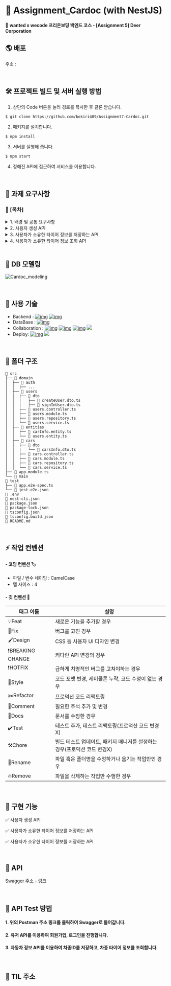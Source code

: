 # 🔰 **Assignment_Cardoc (with NestJS)**

🔗 **wanted x wecode 프리온보딩 백엔드 코스 - [Assignment 5] Deer Corporation**



## 🌎 **배포**

주소 : 



<br>



## 🛠 **프로젝트 빌드 및 서버 실행 방법**

1. 상단의 Code 버튼을 눌러 경로를 복사한 후 클론 받습니다.

```
$ git clone https://github.com/bokiri409/Assignment7-Cardoc.git
```

2. 패키지를 설치합니다.

```
$ npm install
```

3. 서버를 실행해 줍니다.

```
$ npm start
```

4. 정해진 API에 접근하여 서비스를 이용합니다.

<br>

## 📝 **과제 요구사항**

### 📌 [목차]

<details>
    <summary> 1. 배경 및 공통 요구사항 </summary>
    <div markdown="1">

```
😁 카닥에서 실제로 사용하는 프레임워크를 토대로 타이어 API를 설계 및 구현합니다.
```

- 데이터베이스 환경은 별도로 제공하지 않습니다.
 **RDB중 원하는 방식을 선택**하면 되며, sqlite3 같은 별도의 설치없이 이용 가능한 in-memory DB도 좋으며, 가능하다면 Docker로 준비하셔도 됩니다.

- 단, 결과 제출 시 README.md 파일에 실행 방법을 완벽히 서술하여 DB를 포함하여 전체적인 서버를 구동하는데 문제없도록 해야합니다.

- 데이터베이스 관련처리는 raw query가 아닌 **ORM을 이용하여 구현**합니다.

- Response Codes API를 성공적으로 호출할 경우 200번 코드를 반환하고, 그 외의 경우에는 아래의 코드로 반환합니다.
    
<br>
    
|Response Code|Description|
|--|--|
|200 OK|성공|
|400 Bad Request|Parameter가 잘못된 (범위, 값 등)|
|401 Unauthorized|인증을 위한 Header가 잘못됨|
|500 Internal Server Error|기타 서버 에러|
    	
<br>
</div>

</details>

<details>
    <summary> 2. 사용자 생성 API </summary>
    <div markdown="1">
	    
- ID/Password로 사용자를 생성하는 API.
	    
- 인증 토큰을 발급하고 이후의 API는 인증된 사용자만 호출할 수 있다.


```jsx
/* Request Body 예제 */

{ "id": "candycandy", "password": "ASdfdsf3232@" }
```
    
</div>

</details>

<details>
    <summary> 3. 사용자가 소유한 타이어 정보를 저장하는 API</summary>
    <div markdown="1">
	    
- 자동차 차종 ID(trimID)를 이용하여 사용자가 소유한 자동차 정보를 저장한다.
	    
- 한 번에 최대 5명까지의 사용자에 대한 요청을 받을 수 있도록 해야한다. 즉 사용자 정보와 trimId 5쌍을 요청데이터로 하여금 API를 호출할 수 있다는 의미이다.


```jsx
/* Request Body 예제 */
[
  {
    "id": "candycandy",
    "trimId": 5000
  },
  {
    "id": "mylovewolkswagen",
    "trimId": 9000
  },
  {
    "id": "bmwwow",
    "trimId": 11000
  },
  {
    "id": "dreamcar",
    "trimId": 15000
  }
]
```

🔍 **상세구현 가이드**

- 자동차 정보 조회 API의 사용은 아래와 같이 5000, 9000부분에 trimId를 넘겨서 조회할 수 있다. <br>
  **자동차 정보 조회 API 사용 예제** <br>
  📄 [https://dev.mycar.cardoc.co.kr/v1/trim/5000](https://dev.mycar.cardoc.co.kr/v1/trim/5000) <br>
  📄 [https://dev.mycar.cardoc.co.kr/v1/trim/9000](https://dev.mycar.cardoc.co.kr/v1/trim/9000) <br>
  📄 [https://dev.mycar.cardoc.co.kr/v1/trim/11000](https://dev.mycar.cardoc.co.kr/v1/trim/11000) <br>
  📄 [https://dev.mycar.cardoc.co.kr/v1/trim/15000](https://dev.mycar.cardoc.co.kr/v1/trim/15000) <br>
- 조회된 정보에서 타이어 정보는 spec → driving → frontTire/rearTire 에서 찾을 수 있다.
- 타이어 정보는 205/75R18의 포맷이 정상이다. 205는 타이어 폭을 의미하고 75R은 편평비, 그리고 마지막 18은 휠사이즈로써 {폭}/{편평비}R{18}과 같은 구조이다.
  위와 같은 형식의 데이터일 경우만 DB에 항목별로 나누어 서로다른 Column에 저장하도록 한다.
	    
</div>
</details>

<details>
    <summary>4. 사용자가 소유한 타이어 정보 조회 API</summary>
    <div markdown="1">
	    
- 사용자 ID를 통해서 2번 API에서 저장한 타이어 정보를 조회할 수 있어야 한다.
	    
    </div>
</details>


<br>

## 🧬 **DB 모델링**

![Cardoc_modeling](https://user-images.githubusercontent.com/41619081/143784581-012aa4b2-2f6f-42fc-917c-d20cb3737f5d.png)


<br>

## 🏫 **사용 기술**

- Backend : [![img](https://camo.githubusercontent.com/cb0c26ab83b212946400b29c325debd89d07f0c36e3568c840dc6ae07127ca1b/68747470733a2f2f696d672e736869656c64732e696f2f62616467652f4e6573744a532d4530323334453f7374796c653d666c6174266c6f676f3d4e6573744a53266c6f676f436f6c6f723d7768697465)](https://camo.githubusercontent.com/cb0c26ab83b212946400b29c325debd89d07f0c36e3568c840dc6ae07127ca1b/68747470733a2f2f696d672e736869656c64732e696f2f62616467652f4e6573744a532d4530323334453f7374796c653d666c6174266c6f676f3d4e6573744a53266c6f676f436f6c6f723d7768697465) [![img](https://camo.githubusercontent.com/17131306fc490286432e1148ea92ac1754363621a9d185bf613ad6e0f4d33a96/68747470733a2f2f696d672e736869656c64732e696f2f62616467652f547970655363726970742d3331373843363f7374796c653d666c6174266c6f676f3d54797065536372697074266c6f676f436f6c6f723d7768697465)](https://camo.githubusercontent.com/17131306fc490286432e1148ea92ac1754363621a9d185bf613ad6e0f4d33a96/68747470733a2f2f696d672e736869656c64732e696f2f62616467652f547970655363726970742d3331373843363f7374796c653d666c6174266c6f676f3d54797065536372697074266c6f676f436f6c6f723d7768697465)
- DataBase : [![img](https://camo.githubusercontent.com/779f9a01c244fb737d351d3256288537428012c3cc755e70e7c5663afc1b7c01/68747470733a2f2f696d672e736869656c64732e696f2f62616467652f4d7953514c2d3434373941313f7374796c653d666c6174266c6f676f3d4d7953514c266c6f676f436f6c6f723d7768697465)](https://camo.githubusercontent.com/779f9a01c244fb737d351d3256288537428012c3cc755e70e7c5663afc1b7c01/68747470733a2f2f696d672e736869656c64732e696f2f62616467652f4d7953514c2d3434373941313f7374796c653d666c6174266c6f676f3d4d7953514c266c6f676f436f6c6f723d7768697465)
- Collaboration : [![img](https://camo.githubusercontent.com/493683d1e69c600dc04bb375ab588466c554471ea28f7326b390b5103c401058/68747470733a2f2f696d672e736869656c64732e696f2f62616467652f4769742d4630353033323f7374796c653d666c6174266c6f676f3d476974266c6f676f436f6c6f723d7768697465)](https://camo.githubusercontent.com/493683d1e69c600dc04bb375ab588466c554471ea28f7326b390b5103c401058/68747470733a2f2f696d672e736869656c64732e696f2f62616467652f4769742d4630353033323f7374796c653d666c6174266c6f676f3d476974266c6f676f436f6c6f723d7768697465) [![img](https://camo.githubusercontent.com/779ecf5e6059fd906fca2099015186945f91679f22da6bf05f37f52e69e86e8a/68747470733a2f2f696d672e736869656c64732e696f2f62616467652f4769744875622d3138313731373f7374796c653d666c6174266c6f676f3d476974487562266c6f676f436f6c6f723d7768697465)](https://camo.githubusercontent.com/779ecf5e6059fd906fca2099015186945f91679f22da6bf05f37f52e69e86e8a/68747470733a2f2f696d672e736869656c64732e696f2f62616467652f4769744875622d3138313731373f7374796c653d666c6174266c6f676f3d476974487562266c6f676f436f6c6f723d7768697465) [![img](https://camo.githubusercontent.com/1b756736e374960a174cb6f65083804b2052cd6f6e997af84206794e2ca77f71/68747470733a2f2f696d672e736869656c64732e696f2f62616467652f506f73746d616e2d4646364333373f7374796c653d666c6174266c6f676f3d506f73746d616e266c6f676f436f6c6f723d7768697465)](https://camo.githubusercontent.com/1b756736e374960a174cb6f65083804b2052cd6f6e997af84206794e2ca77f71/68747470733a2f2f696d672e736869656c64732e696f2f62616467652f506f73746d616e2d4646364333373f7374796c653d666c6174266c6f676f3d506f73746d616e266c6f676f436f6c6f723d7768697465) <img src="https://img.shields.io/badge/Swagger-ddddd?style=flat&logo=Swagger&logoColor=white"/>
- Deploy: [![img](https://camo.githubusercontent.com/f9e746416cf54181ba668cfe6e2861d1932c619847382646703a583ea89f249f/68747470733a2f2f696d672e736869656c64732e696f2f62616467652f416d617a6f6e204157532d3233324633453f7374796c653d666c6174266c6f676f3d416d617a6f6e20415753266c6f676f436f6c6f723d7768697465)](https://camo.githubusercontent.com/f9e746416cf54181ba668cfe6e2861d1932c619847382646703a583ea89f249f/68747470733a2f2f696d672e736869656c64732e696f2f62616467652f416d617a6f6e204157532d3233324633453f7374796c653d666c6174266c6f676f3d416d617a6f6e20415753266c6f676f436f6c6f723d7768697465) <img src="https://img.shields.io/badge/Docker-2496ED?style=flat&logo=Docker&logoColor=white"/>

<br>

## 📂 **폴더 구조**

```
📁 src
├── 📁 domain
│  ├── 📂 auth
│  │  ├── ...
│  ├── 📂 users
│  |  ├── 📂 dto
│  │  |   ├── 📄 createUser.dto.ts
│  │  |   ├── 📄 signInUser.dto.ts
│  │  ├── 📄 users.controller.ts
│  │  ├── 📄 users.module.ts
│  │  ├── 📄 users.repository.ts
│  │  └── 📄 users.service.ts
│  ├── 📂 entities
│  │  ├── 📄 carInfo.entity.ts
│  │  └── 📄 users.entity.ts
│  ├── 📂 cars
│  |  ├── 📂 dto
│  │  |   └── 📄 carsInfo.dto.ts
│  │  ├── 📄 cars.controller.ts
│  │  ├── 📄 cars.module.ts
│  │  ├── 📄 cars.repository.ts
│  │  └── 📄 cars.service.ts
├── 📄 app.module.ts
└── 📄 main
📁 test
├── 📄 app.e2e-spec.ts
└── 📄 jest-e2e.json
📄 .env
📄 nest-cli.json
📄 package.json
📄 package-lock.json
📄 tsconfig.json
📄 tsconfig.build.json
📄 README.md
```

<br>

## ⚡ **작업 컨벤션**

#### - 코딩 컨벤션 🏷️

- 파일 / 변수 네이밍 : CamelCase
- 탭 사이즈 : 4

#### - 깃 컨벤션 📐

| 태그 이름        | 설명                                                         |
| ---------------- | ------------------------------------------------------------ |
| 💡Feat            | 새로운 기능을 추가할 경우                                    |
| 🐛Fix             | 버그를 고친 경우                                             |
| 🖌Design          | CSS 등 사용자 UI 디자인 변경                                 |
| ❗️BREAKING CHANGE | 커다란 API 변경의 경우                                       |
| ❗️HOTFIX          | 급하게 치명적인 버그를 고쳐야하는 경우                       |
| 🧷Style           | 코드 포맷 변경, 세미콜론 누락, 코드 수정이 없는 경우         |
| ✂️Refactor        | 프로덕션 코드 리팩토링                                       |
| 💬Comment         | 필요한 주석 추가 및 변경                                     |
| 📖Docs            | 문서를 수정한 경우                                           |
| ✔️Test            | 테스트 추가, 테스트 리팩토링(프로덕션 코드 변경X)            |
| ⚒Chore           | 빌드 테스트 업데이트, 패키지 매니저를 설정하는 경우(프로덕션 코드 변경X) |
| 🔧Rename          | 파일 혹은 폴더명을 수정하거나 옮기는 작업만인 경우           |
| 🔥Remove          | 파일을 삭제하는 작업만 수행한 경우                           |

<br>

## 🔗 **구현 기능**

✅ 사용자 생성 API

✅ 사용자가 소유한 타이어 정보를 저장하는 API

✅ 사용자가 소유한 타이어 정보를 저장하는 API

<br>

## 🐾 **API**

[Swagger 주소 - 링크](http://localhost:3000/api)

<br>

## 🐾 **API Test 방법**

#### 1. 위의 Postman 주소 링크를 클릭하여 Swagger로 들어갑니다.

#### 2. 유저 API를 이용하여 회원가입, 로그인을 진행합니다.

#### 3. 자동차 정보 API를 이용하여 차종ID를 저장하고, 차종 타이어 정보를 조회합니다.

<br>

## 🍭 **TIL 주소**
